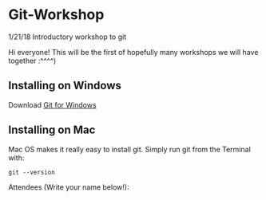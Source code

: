 # Git-Workshop
1/21/18 Introductory workshop to git

Hi everyone! This will be the first of hopefully many workshops we will have together :^^^^)

## Installing on Windows
Download [Git for Windows](http://git-scm.com/download/win)

## Installing on Mac
Mac OS makes it really easy to install git. Simply run git from the Terminal with:

`git --version`

Attendees (Write your name below!):
